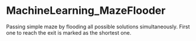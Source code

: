 MachineLearning_MazeFlooder
===========================

Passing simple maze by flooding all possible solutions simultaneously. First one to reach the exit is marked as the shortest one.
